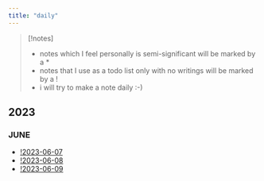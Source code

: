 ```yaml
---
title: "daily"
---
```

> [!notes] 
> - notes which I feel personally is semi-significant will be marked by a * 
> - notes that I use as a todo list only with no writings will be marked by a !
> - i will try to make a note daily :-)

## 2023
### JUNE
- [!2023-06-07](notes/daily/2023-06-07.md)
- [!2023-06-08](notes/daily/2023-06-08.md)
- [!2023-06-09](notes/daily/2023-06-09.md)